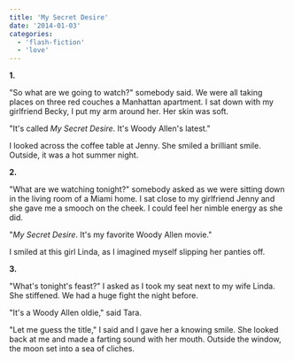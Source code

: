 ```yaml
---
title: 'My Secret Desire'
date: '2014-01-03'
categories:
  - 'flash-fiction'
  - 'love'
---
```


**1.**

"So what are we going to watch?" somebody said. We were all taking places on
three red couches a Manhattan apartment. I sat down with my girlfriend Becky, I
put my arm around her. Her skin was soft.

<!-- truncate -->

"It's called _My Secret Desire_. It's Woody Allen's latest."

I looked across the coffee table at Jenny. She smiled a brilliant smile.
Outside, it was a hot summer night.

**2.**

"What are we watching tonight?" somebody asked as we were sitting down in the
living room of a Miami home. I sat close to my girlfriend Jenny and she gave me
a smooch on the cheek. I could feel her nimble energy as she did.

"_My Secret Desire_. It's my favorite Woody Allen movie."

I smiled at this girl Linda, as I imagined myself slipping her panties off.

**3.**

"What's tonight's feast?" I asked as I took my seat next to my wife Linda. She
stiffened. We had a huge fight the night before.

"It's a Woody Allen oldie," said Tara.

"Let me guess the title," I said and I gave her a knowing smile. She looked back
at me and made a farting sound with her mouth. Outside the window, the moon set
into a sea of cliches.
